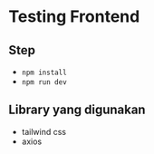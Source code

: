 # Testing Frontend

## Step
- `npm install`
- `npm run dev`

## Library yang digunakan
- tailwind css 
- axios 